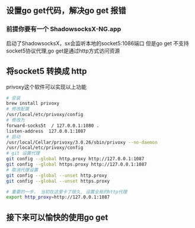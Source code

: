 ## 设置go get代码，解决go get 报错
### 前提你要有一个 ShadowsocksX-NG.app
启动了ShadowsocksX，sx会监听本地的socket5:1086端口
但是go get 不支持 socket5协议代理,go get是通过http方式访问资源

## 将socket5 转换成 http
privoxy这个软件可以实现以上功能

```bash
# 安装
brew install privoxy
# 修改配置
/usr/local/etc/privoxy/config
# 修改为
forward-socks5t  / 127.0.0.1:1080 .
listen-address  127.0.0.1:1087
# 启动
/usr/local/Cellar/privoxy/3.0.26/sbin/privoxy --no-daemon 
/usr/local/etc/privoxy/config
# git 设置代理
git config --global http.proxy http://127.0.0.1:1087
git config --global https.proxy http://127.0.0.1:1087
# 取消代理设置
git config --global --unset http.proxy
git config --global --unset https.proxy

# 重要的一步， 当初在这里卡了很久, 设置全局的http代理
export http_proxy=http://127.0.0.1:1087
```

## 接下来可以愉快的使用go get
